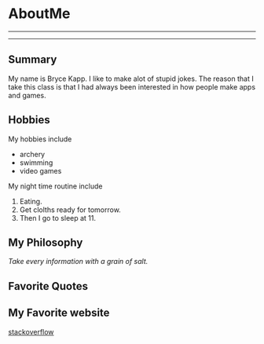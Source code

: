# AboutMe
---
---
## Summary
My name is Bryce Kapp. I like to make alot of stupid jokes. The reason that I take this class is that I had always been interested in how people make apps and games.

Hobbies
-
My hobbies include
- archery
- swimming
- video games

My night time routine include
1. Eating.
2. Get clolths ready for tomorrow.
3. Then I go to sleep at 11.

## My Philosophy
*Take every information with a grain of salt.*

## Favorite Quotes

## My Favorite website
[stackoverflow](https://stackoverflow.com/)
